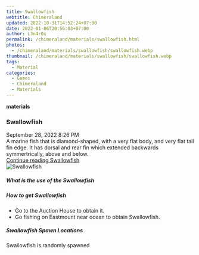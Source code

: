 ```yaml
---
title: Swallowfish
webtitle: Chimeraland
updated: 2022-10-31T14:52:24+07:00
date: 2022-01-06T20:56:03+07:00
author: L3n4r0x
permalink: /chimeraland/materials/swallowfish.html
photos:
  - /chimeraland/materials/swallowfish/swallowfish.webp
thumbnail: /chimeraland/materials/swallowfish/swallowfish.webp
tags:
  - Material
categories:
  - Games
  - Chimeraland
  - Materials
---
```


<section id="bootstrap-wrapper"><link rel="stylesheet" href="https://cdn.statically.io/gh/dimaslanjaka/Web-Manajemen/40ac3225/css/bootstrap-4.5-wrapper.css"/><div class="row g-0 border rounded overflow-hidden flex-md-row mb-4 shadow-sm position-relative"><div class="col p-4 d-flex flex-column position-static"><strong class="d-inline-block mb-2 text-success">materials</strong><h3 class="mb-0">Swallowfish</h3><div class="mb-1 text-muted">September 28, 2022 8:26 PM</div><div class="mb-2 border p-1">A marine fish that is diamond-shaped, with a very flat body, and very flat tail fin edge. It has dorsal and rear fin which extended backwards symmertrically, above and below.</div><a href="#" class="stretched-link d-none">Continue reading Swallowfish</a></div><div class="col-auto d-none d-lg-block"><img src="/chimeraland/materials/swallowfish/swallowfish.webp" alt="Swallowfish"/></div></div><div class="row"><div class="col-lg-6 col-12 mb-2"><div class="card"><div class="card-body"><h5 class="card-title">What is the use of the Swallowfish</h5><div class="card-text"><ul></ul></div></div></div></div><div class="col-lg-6 col-12 mb-2"><div class="card"><div class="card-body"><h5 class="card-title">How to get Swallowfish</h5><div class="card-text"><ul><li>Go to the Auction House to obtain it.</li><li>Go fishing on Eastmount near ocean to obtain Swallowfish.</li></ul></div></div></div></div><div class="col-12 mb-2"><h5>Swallowfish Spawn Locations</h5><p>Swallowfish is randomly spawned</p></div></div></section>